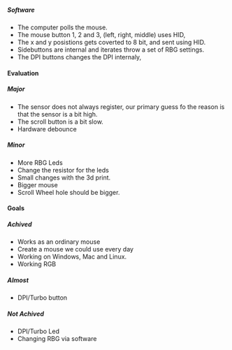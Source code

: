 ##### Software

- The computer polls the mouse.
- The mouse button 1, 2 and 3, (left, right, middle) uses HID,
- The x and y posistions gets coverted to 8 bit, and sent using HID.
- Sidebuttons are internal and iterates throw a set of RBG settings.
- The DPI buttons changes the DPI internaly,  

#### Evaluation
##### Major
- The sensor does not always register, our primary guess fo the reason is that the sensor is a bit high.
- The scroll button is a bit slow.
- Hardware debounce

##### Minor
- More RBG Leds
- Change the resistor for the leds
- Small changes with the 3d print.
- Bigger mouse
- Scroll Wheel hole should be bigger.

#### Goals

##### Achived
- Works as an ordinary mouse 
- Create a mouse we could use every day
- Working on Windows, Mac and Linux.
- Working RGB

##### Almost 
- DPI/Turbo button 

##### Not Achived
- DPI/Turbo Led
- Changing RBG via software